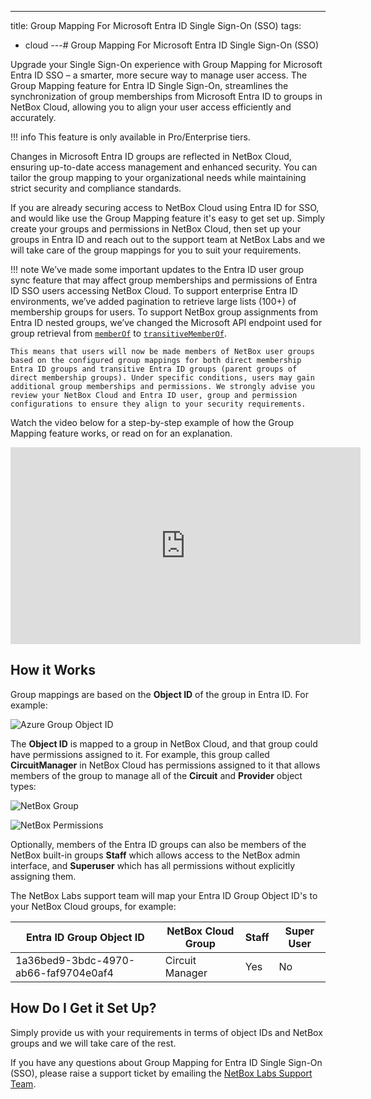 ---
title: Group Mapping For Microsoft Entra ID Single Sign-On (SSO)
tags:
  - cloud
---# Group Mapping For Microsoft Entra ID Single Sign-On (SSO)

Upgrade your Single Sign-On experience with Group Mapping for Microsoft Entra ID SSO – a smarter, more secure way to manage user access. The Group Mapping feature for Entra ID Single Sign-On, streamlines the synchronization of group memberships from Microsoft Entra ID to groups in NetBox Cloud, allowing you to align your user access efficiently and accurately. 

!!! info
    This feature is only available in Pro/Enterprise tiers.

Changes in Microsoft Entra ID groups are reflected in NetBox Cloud, ensuring up-to-date access management and enhanced security. You can tailor the group mapping to your organizational needs while maintaining strict security and compliance standards.

If you are already securing access to NetBox Cloud using Entra ID for SSO, and would like use the Group Mapping feature it's easy to get set up. Simply create your groups and permissions in NetBox Cloud, then set up your groups in Entra ID and reach out to the support team at NetBox Labs and we will take care of the group mappings for you to suit your requirements. 

!!! note
    We’ve made some important updates to the Entra ID user group sync feature that may affect group memberships and permissions of Entra ID SSO users accessing NetBox Cloud. To support enterprise Entra ID environments, we’ve added pagination to retrieve large lists (100+) of membership groups for users. To support NetBox group assignments from Entra ID nested groups, we’ve changed the Microsoft API endpoint used for group retrieval from [`memberOf`](https://learn.microsoft.com/en-us/graph/api/user-list-memberof) to [`transitiveMemberOf`](https://learn.microsoft.com/en-us/graph/api/user-list-transitivememberof). 
    
    This means that users will now be made members of NetBox user groups based on the configured group mappings for both direct membership Entra ID groups and transitive Entra ID groups (parent groups of direct membership groups). Under specific conditions, users may gain additional group memberships and permissions. We strongly advise you review your NetBox Cloud and Entra ID user, group and permission configurations to ensure they align to your security requirements.

Watch the video below for a step-by-step example of how the Group Mapping feature works, or read on for an explanation. 

<iframe width="560" height="315" src="https://www.youtube.com/embed/Vg0xpWJiKAs?si=0UElAwKzWIrKzgHH" title="YouTube video player" frameborder="0" allow="accelerometer; autoplay; clipboard-write; encrypted-media; gyroscope; picture-in-picture; web-share" allowfullscreen></iframe>

## How it Works

Group mappings are based on the **Object ID** of the group in Entra ID. For example: 

![Azure Group Object ID](..//images/Azure%20SSO/azure_group_sync_1.png)

The **Object ID** is mapped to a group in NetBox Cloud, and that group could have permissions assigned to it. For example, this group called **CircuitManager** in NetBox Cloud has permissions assigned to it that allows members of the group to manage all of the **Circuit** and  **Provider** object types: 

![NetBox Group](..//images/Azure%20SSO/azure_group_sync_2.png)

![NetBox Permissions](..//images/Azure%20SSO/azure_group_sync_3.png)

Optionally, members of the Entra ID groups can also be members of the NetBox built-in groups **Staff** which allows access to the NetBox admin interface, and **Superuser** which has all permissions without explicitly assigning them.

The NetBox Labs support team will map your Entra ID Group Object ID's to your NetBox Cloud groups, for example: 

| Entra ID Group Object ID | NetBox Cloud Group | Staff | Super User |
| -------- | ------- |-------- | ------- |
| 1a36bed9-3bdc-4970-ab66-faf9704e0af4 | Circuit Manager | Yes | No | 

## How Do I Get it Set Up?
Simply provide us with your requirements in terms of object IDs and NetBox groups and we will take care of the rest. 

If you have any questions about Group Mapping for Entra ID Single Sign-On (SSO), please raise a support ticket by emailing the [NetBox Labs Support Team](mailto:support@netboxlabs.com).
